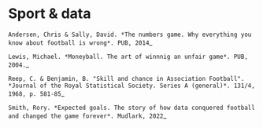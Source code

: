 
Sport & data
============

`Andersen, Chris & Sally, David. *The numbers game. Why everything you know about football is wrong*. PUB, 2014`_

`Lewis, Michael. *Moneyball. The art of winnnig an unfair game*. PUB, 2004.`_

`Reep, C. & Benjamin, B. "Skill and chance in Association Football". *Journal of the Royal Statistical Society. Series A (general)*. 131/4, 1968, p. 581-85`_

`Smith, Rory. *Expected goals. The story of how data conquered football and changed the game forever*. Mudlark, 2022`_

